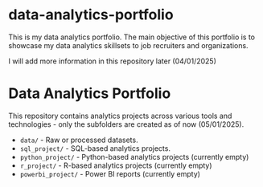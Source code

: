 # data-analytics-portfolio

This is my data analytics portfolio. The main objective of this portfolio is to showcase my data analytics skillsets to job recruiters and organizations. 

I will add more information in this repository later (04/01/2025)

# Data Analytics Portfolio
This repository contains analytics projects across various tools and technologies - only the subfolders are created as of now (05/01/2025). 
- `data/` - Raw or processed datasets.
- `sql_project/` - SQL-based analytics projects.
- `python_project/` - Python-based analytics projects (currently empty)
- `r_project/` - R-based analytics projects (currently empty)
- `powerbi_project/` - Power BI reports (currently empty)

